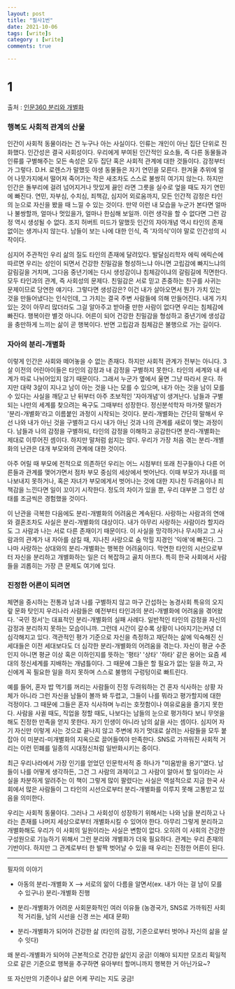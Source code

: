 ```yaml
---
layout: post
title: "필사1번"
date: 2021-10-06
tags: [write]s
category : [write]
comments: true

---
```


# 1

출처 : [인문360 분리와 개별화](https://inmun360.culture.go.kr/content/357.do?mode=view&page=&cid=1392178&sf_cat1=CWS1315)

### 행복도 사회적 관계의 산물

인간이 사회적 동물이라는 건 누구나 아는 사실이다. 인류는 개인이 아닌 집단 단위로 진화했다. 인간성은 결국 사회성이다. 우리에게 부여된 인간적인 요소들, 즉 다른 동물들과 인류를 구별해주는 모든 속성은 모두 집단 혹은 사회적 관계에 대한 것들이다. 감정부터가 그렇다. D.H. 로렌스가 말했듯 야생 동물들은 자기 연민을 모른다. 한겨울 추위에 얼어 나뭇가지에서 떨어져 죽어가는 작은 새조차도 스스로 불쌍히 여기지 않는다. 하지만 인간은 돌부리에 걸려 넘어지거나 맛있게 끓인 라면 그릇을 실수로 엎을 때도 자기 연민에 빠진다. 연민, 자부심, 수치심, 죄책감, 심지어 외로움까지, 모든 인간적 감정은 타인의 눈으로 자신을 봤을 때 느낄 수 있는 것이다. 만약 이런 내 모습을 누군가 본다면 얼마나 불쌍할까, 얼마나 멋있을가, 얼마나 한심해 보일까. 이런 생각을 할 수 없다면 그런 감정 역시 생성될 수 없다. 조지 허버트 미드가 말했듯 인간의 자아개념 역시 타인의 존재 없이는 생겨나지 않는다. 남들이 보는 나에 대한 인식, 즉 '자의식'이야 말로 인간성의 시작이다.



심지어 주관적인 우리 삶의 질도 타인의 존재에 달려있다. 발달심리학자 에릭 에릭슨에 따르면 우리는 성인이 되면서 건강한 친밀감을 형성하느냐 아니면 고립감에 빠지느냐의 갈림길을 거치며, 그다음 중년기에는 다시 생성감이냐 침체감이냐의 갈림길에 직면한다. 모두 타인과의 관계, 즉 사회성의 문제다. 친밀감은 서로 믿고 존중하는 친구를 사귀는 문제이므로 당연한 얘기다. 그렇다면 생성감은? 이건 내가 살아오면서 뭔가 가치 있는 것을 만들어냈다는 인식인데, 그 가치는 결국 주변 사람들에 의해 만들어진다. 내게 가치 있는 것이 아무리 많더라도 그걸 알아주고 받아줄 만한 사람이 없다면 우리는 침체감에 빠진다. 행복이란 별것 아니다. 어른이 되어 건강한 친밀감을 형성하고 중년기에 생성감을 충만하게 느끼는 삶이 곧 행복이다. 반면 고립감과 침체감은 불행으로 가는 길이다.



### 자아의 분리-개별화

이렇게 인간은 사회와 떼어놓을 수 없는 존재다. 하지만 사회적 관계가 전부는 아니다. 3살 이전의 어린아이들은 타인의 감정과 내 감정을 구별하지 못한다. 타인의 세계와 내 세계가 따로 나뉘어있지 않기 때문이다. 그래서 누군가 옆에서 울면 그냥 따라서 운다. 하지만 대략 3살이 지나고 남이 아는 것을 나는 모를 수 있으며, 내가 아는 것을 남이 모를 수 있다는 사실을 깨닫고 난 뒤부터 아주 초보적인 '자아개념'이 생겨난다. 남들과 구별되는 나만의 세계를 찾으려는 욕구도 그때부터 성장한다. 정신분석학자 마가렛 말러가 '분리-개별화'라고 이름붙인 과정이 시작되는 것이다. 분리-개별화는 간단히 말해서 우선 나와 내가 아닌 것을 구별하고 다시 내가 아닌 것과 나의 관계를 새로이 맺는 과정이다. 남들과 나의 감정을 구별하되, 타인의 감정을 이해하고 공감한다면 분리-개별화는 제대로 이루어진 셈이다. 하지만 말처럼 쉽지는 않다. 우리가 가장 처음 겪는 분리-개별화의 난관은 대개 부모와의 관계에 대한 것이다.

아주 어릴 때 부모에 전적으로 의존하던 우리는 어느 시점부터 또래 친구들이나 다른 어른들과 관계를 맺어가면서 점차 부모 중심의 세상에서 벗어난다. 이때 부모가 자녀를 떠나보내지 못하거나, 혹은 자녀가 부모에게서 벗어나는 것에 대한 지나친 두려움이나 죄책감을 느낀다면 일이 꼬이기 시작한다. 정도의 차이가 있을 뿐, 우리 대부분 그 엉킨 상태를 조금씩은 경험했을 것이다.

이 난관을 극복한 다음에도 분리-개별화의 어려움은 계속된다. 사랑하는 사람과의 연애와 결혼조차도 사실은 분리-개별화의 대상이다. 내가 아무리 사랑하는 사람이라 할지라도 그 사람과 나는 서로 다른 존재이기 때문이다. 이 사실을 망각하거나 무시하고 그 사람과의 관계가 내 자아를 삼킬 때, 지나친 사랑으로 숨 막힐 지경인 '익애'에 빠진다. 그나마 사랑하는 상대와의 분리-개별화는 행복한 어려움이다. 막연한 타인의 시선으로부터 자신을 분리하고 개별화하는 일은 더 복잡하고 골치 아프다. 특히 한국 사회에서 사람들을 괴롭히는 가장 큰 문제도 여기에 있다.



### 진정한 어른이 되려면

체면을 중시하는 전통과 남과 나를 구별하지 않고 마구 간섭하는 농경사회 특유의 오지랖 문화 탓인지 우리나라 사람들은 예전부터 타인과의 분리-개별화에 어려움을 겪어왔다. '국민 정서'는 대표적인 분리-개별화의 실패 사례다. 일반적인 타인의 감정을 자신의 감정과 분리하지 못하는 모습이니까. 그런데 시간이 갈수록 상황이 나아지기는커녕 더 심각해지고 있다. 객관적인 평가 기준으로 자신을 측정하고 재단하는 삶에 익숙해진 신세대들은 이전 세대보다도 더 심각한 분리-개별화의 어려움을 겪는다. 자신이 평균 수준인지 아니면 평균 이상 혹은 이하인지를 뜻하는 '평타' '상타' '하타' 같은 용어는 요즘 세대의 정신세계를 지배하는 개념틀이다. 그 때문에 그들은 할 필요가 없는 일을 하고, 자신에게 꼭 필요한 일을 하지 못하며 스스로 불행의 구렁텅이로 빠트린다.

예를 들어, 혼자 밥 먹기를 꺼리는 사람들이 진정 두려워하는 건 혼자 식사하는 상황 자체가 아니라 그런 자신을 남들이 볼까 봐 두렵고, 그들이 나를 뭐라고 평가할지에 대한 걱정이다. 그 때문에 그들은 혼자 식사하며 누리는 호젓함이나 여유로움을 즐기지 못한다. 사람을 사귈 때도, 직업을 정할 때도, 나보다는 남들의 눈으로 평가하다 보니 무엇을 해도 진정한 만족을 얻지 못한다. 자기 인생이 아니라 남의 삶을 사는 셈이다. 심지어 자기 자신만 이렇게 사는 것으로 끝나지 않고 주변에 자기 멋대로 살려는 사람들을 모두 붙잡아 이 미분리-미개별화의 지옥으로 끌어들여야 만족한다. SNS로 가까워진 사회적 거리는 이런 민폐를 일종의 시대정신처럼 일반화시키는 중이다.

최근 우리나라에서 가장 인기를 얻었던 인문학서적 중 하나가 "미움받을 용기"였다. 남들이 나를 어떻게 생각하든, 그건 그 사람의 과제이고 그 사람이 알아서 할 일이라는 사실을 차분하게 알려주는 이 책이 그렇게 많이 팔렸다는 사실은 역설적으로 지금 한국 사회에서 많은 사람들이 그 타인의 시선으로부터 분리-개별화를 이루지 못해 고통받고 있음을 의미한다.

우리는 사회적 동물이다. 그러나 그 사회성이 성장하기 위해서는 나와 남을 분리하고 나라는 존재를 나머지 세상으로부터 개별화시킬 수 있어야 한다. 아무리 그렇게 분리하고 개별화해도 우리가 이 사회의 일원이라는 사실은 변함이 없다. 오히려 이 사회의 건강한 구성원으로 기능하기 위해서 그런 분리와 개별화가 더욱 필요하다. 관계는 우리 존재의 기반이다. 하지만 그 관계로부터 한 발짝 벗어날 수 있을 때 우리는 진정한 어른이 된다.

---



필자의 이야기

- 아동의 분리-개별화 X --> 서로의 앎이 다름을 알면서(ex. 내가 아는 걸 남이 모를 수 있구나) 분리-개별화 진행
- 분리-개별화가 어려운 사회문화적인 여러 이유들 (농경국가, SNS로 가까워진 사회적 거리들, 남의 시선을 신경 쓰는 세대 문화)

- 분리-개별화가 되어야 건강한 삶 (타인의 감정, 기준으로부터 벗어나 자신의 삶을 살 수 잇다)



왜 분리-개별화가 되어야 근본적으로 건강한 삶인지 궁금! 이해야 되지만 모조리 획일적으로 같은 기준으로 행복을 추구하면 유아부터 할머니까지 행복한 거 아닌가요~?

또 자신만의 기준이나 삶은 어케 꾸리는 지도 궁금!

